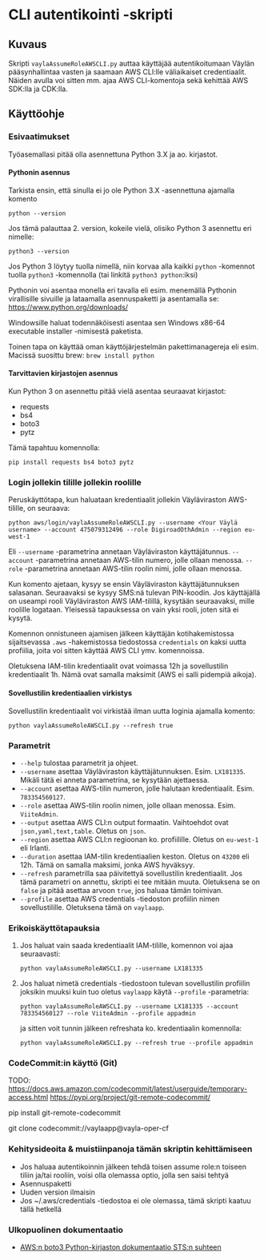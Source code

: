 # CLI autentikointi -skripti

## Kuvaus
Skripti ```vaylaAssumeRoleAWSCLI.py``` auttaa käyttäjää autentikoitumaan Väylän pääsynhallintaa vasten ja saamaan AWS CLI:lle väliaikaiset credentiaalit. Näiden avulla voi sitten mm. ajaa AWS CLI-komentoja sekä kehittää AWS SDK:lla ja CDK:lla.

## Käyttöohje

### Esivaatimukset

Työasemallasi pitää olla asennettuna Python 3.X ja ao. kirjastot.

#### Pythonin asennus

Tarkista ensin, että sinulla ei jo ole Python 3.X -asennettuna ajamalla komento
```
python --version
```
Jos tämä palauttaa 2. version, kokeile vielä, olisiko Python 3 asennettu eri nimelle:
```
python3 --version
```
Jos Python 3 löytyy tuolla nimellä, niin korvaa alla kaikki ```python``` -komennot tuolla ```python3``` -komennolla (tai linkitä ```python3 python```:iksi)


Pythonin voi asentaa monella eri tavalla eli esim. menemällä Pythonin virallisille sivuille ja lataamalla asennuspaketti ja asentamalla se: https://www.python.org/downloads/

Windowsille haluat todennäköisesti asentaa sen Windows x86-64 executable installer -nimisestä paketista.

Toinen tapa on käyttää oman käyttöjärjestelmän pakettimanagereja eli esim. Macissä suosittu brew: ```brew install python```

#### Tarvittavien kirjastojen asennus

Kun Python 3 on asennettu pitää vielä asentaa seuraavat kirjastot:
* requests
* bs4
* boto3
* pytz

Tämä tapahtuu komennolla:
```
pip install requests bs4 boto3 pytz
```


### Login jollekin tilille jollekin roolille

Peruskäyttötapa, kun haluataan kredentiaalit jollekin Väyläviraston AWS-tilille, on seuraava:
```
python aws/login/vaylaAssumeRoleAWSCLI.py --username <Your Väylä username> --account 475079312496 --role DigiroadOthAdmin --region eu-west-1
```
Eli ```--username``` -parametrina annetaan Väyläviraston käyttäjätunnus. ```--account``` -parametrina annetaan AWS-tilin numero, jolle ollaan menossa. ```--role``` -parametrina annetaan AWS-tilin roolin nimi, jolle ollaan menossa.

Kun komento ajetaan, kysyy se ensin Väyläviraston käyttäjätunnuksen salasanan. Seuraavaksi se kysyy SMS:nä tulevan PIN-koodin. Jos käyttäjällä on useampi rooli Väyläviraston AWS IAM-tilillä, kysytään seuraavaksi, mille roolille logataan. Yleisessä tapauksessa on vain yksi rooli, joten sitä ei kysytä.

Komennon onnistuneen ajamisen jälkeen käyttäjän kotihakemistossa sijaitsevassa ```.aws``` -hakemistossa tiedostossa ```credentials``` on kaksi uutta profiilia, joita voi sitten käyttää AWS CLI ymv. komennoissa.

Oletuksena IAM-tilin kredentiaalit ovat voimassa 12h ja sovellustilin kredentiaalit 1h. Nämä ovat samalla maksimit (AWS ei salli pidempiä aikoja).

#### Sovellustilin kredentiaalien virkistys

Sovellustilin kredentiaalit voi virkistää ilman uutta loginia ajamalla komento:
```
python vaylaAssumeRoleAWSCLI.py --refresh true
```

### Parametrit
* ```--help``` tulostaa parametrit ja ohjeet.
* ```--username``` asettaa Väyläviraston käyttäjätunnuksen. Esim. ```LX181335```. Mikäli tätä ei anneta parametrina, se kysytään ajettaessa.
* ```--account``` asettaa AWS-tilin numeron, jolle halutaan kredentiaalit. Esim. ```783354560127```.
* ```--role``` asettaa AWS-tilin roolin nimen, jolle ollaan menossa. Esim. ```ViiteAdmin```.
* ```--output``` asettaa AWS CLI:n output formaatin. Vaihtoehdot ovat ```json,yaml,text,table```. Oletus on ```json```.
* ```--region``` asettaa AWS CLI:n regioonan ko. profiilille. Oletus on ```eu-west-1``` eli Irlanti.
* ```--duration``` asettaa IAM-tilin kredentiaalien keston. Oletus on ```43200``` eli 12h. Tämä on samalla maksimi, jonka AWS hyväksyy.
* ```--refresh``` parametrilla saa päivitettyä sovellustilin kredentiaalit. Jos tämä parametri on annettu, skripti ei tee mitään muuta. Oletuksena se on ```false``` ja pitää asettaa arvoon ```true```, jos haluaa tämän toimivan.
* ```--profile``` asettaa AWS credentials -tiedoston profiilin nimen sovellustilille. Oletuksena tämä on ```vaylaapp```.


### Erikoiskäyttötapauksia

1) Jos haluat vain saada kredentiaalit IAM-tilille, komennon voi ajaa seuraavasti:
    ```
    python vaylaAssumeRoleAWSCLI.py --username LX181335
    ```
2) Jos haluat nimetä credentials -tiedostoon tulevan sovellustilin profiilin joksikin muuksi kuin tuo oletus ```vaylaapp``` käytä ```--profile``` -parametria:
    ```
    python vaylaAssumeRoleAWSCLI.py --username LX181335 --account 783354560127 --role ViiteAdmin --profile appadmin
    ```
    ja sitten voit tunnin jälkeen refreshata ko. kredentiaalin komennolla:
    ```
    python vaylaAssumeRoleAWSCLI.py --refresh true --profile appadmin
    ```

### CodeCommit:in käyttö (Git)
TODO:
https://docs.aws.amazon.com/codecommit/latest/userguide/temporary-access.html
https://pypi.org/project/git-remote-codecommit/

pip install git-remote-codecommit

git clone codecommit://vaylaapp@vayla-oper-cf

### Kehitysideoita & muistiinpanoja tämän skriptin kehittämiseen
* Jos haluaa autentikoinnin jälkeen tehdä toisen assume role:n toiseen tiliin ja/tai rooliin, voisi olla olemassa optio, jolla sen saisi tehtyä
* Asennuspaketti
* Uuden version ilmaisin
* Jos ~/.aws/credentials -tiedostoa ei ole olemassa, tämä skripti kaatuu tällä hetkellä

### Ulkopuolinen dokumentaatio
* [AWS:n boto3 Python-kirjaston dokumentaatio STS:n suhteen](https://boto3.amazonaws.com/v1/documentation/api/latest/reference/services/sts.html)
